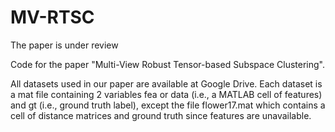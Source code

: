 # MV-RTSC
The paper is under review

Code for the paper "Multi-View Robust Tensor-based Subspace Clustering".

All datasets used in our paper are available at Google Drive. 
Each dataset is a mat file containing 2 variables fea or data (i.e., a MATLAB cell of features) and gt (i.e., ground truth label), 
except the file flower17.mat which contains a cell of distance matrices and ground truth since features are unavailable.
